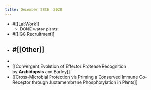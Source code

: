 ```yaml
---
title: December 28th, 2020
---
```


- #[[LabWork]]
	- DONE water plants
- #[[IGG Recruitment]]
- #[[Other]]
	-
-
- [[Convergent Evolution of Effector Protease Recognition by __Arabidopsis__ and Barley]]
- [[Cross-Microbial Protection via Priming a Conserved Immune Co-Receptor through Juxtamembrane Phosphorylation in Plants]]